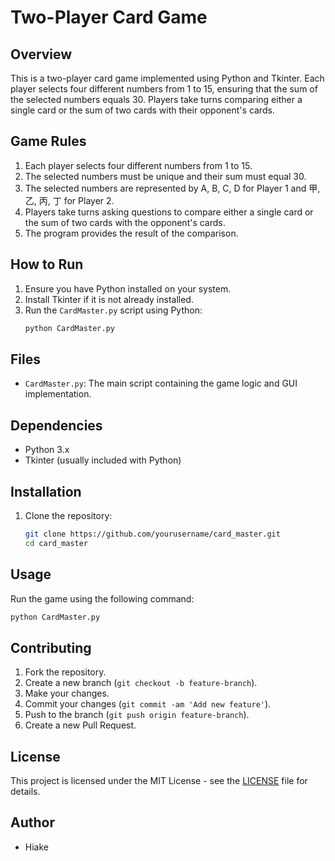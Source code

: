 # Two-Player Card Game

## Overview
This is a two-player card game implemented using Python and Tkinter. Each player selects four different numbers from 1 to 15, ensuring that the sum of the selected numbers equals 30. Players take turns comparing either a single card or the sum of two cards with their opponent's cards.

## Game Rules
1. Each player selects four different numbers from 1 to 15.
2. The selected numbers must be unique and their sum must equal 30.
3. The selected numbers are represented by A, B, C, D for Player 1 and 甲, 乙, 丙, 丁 for Player 2.
4. Players take turns asking questions to compare either a single card or the sum of two cards with the opponent's cards.
5. The program provides the result of the comparison.

## How to Run
1. Ensure you have Python installed on your system.
2. Install Tkinter if it is not already installed.
3. Run the `CardMaster.py` script using Python:
   ```sh
   python CardMaster.py
   ```

## Files
- `CardMaster.py`: The main script containing the game logic and GUI implementation.

## Dependencies
- Python 3.x
- Tkinter (usually included with Python)

## Installation
1. Clone the repository:
   ```sh
   git clone https://github.com/yourusername/card_master.git
   cd card_master
   ```
   
## Usage
Run the game using the following command:
```sh
python CardMaster.py
```

## Contributing
1. Fork the repository.
2. Create a new branch (`git checkout -b feature-branch`).
3. Make your changes.
4. Commit your changes (`git commit -am 'Add new feature'`).
5. Push to the branch (`git push origin feature-branch`).
6. Create a new Pull Request.

## License
This project is licensed under the MIT License - see the [LICENSE](LICENSE) file for details.

## Author
- Hiake
